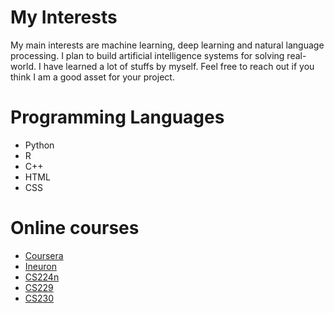 # My Interests
My main interests are machine learning, deep learning and natural language processing.
I plan to build artificial intelligence systems for solving real-world. I have learned a lot of stuffs by myself. 
Feel free to reach out if you think I am a good asset for your project.

# Programming Languages

* Python
* R
* C++
* HTML
* CSS

# Online courses
* [Coursera](https://www.coursera.org/)
* [Ineuron](http://ineuron.ai/)
* [CS224n](http://web.stanford.edu/class/cs224n/)
* [CS229](http://cs229.stanford.edu/)
* [CS230](https://cs230.stanford.edu/)
